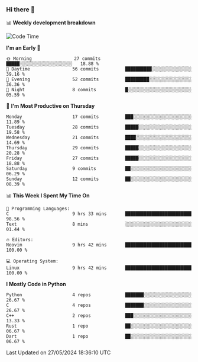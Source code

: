 ### Hi there 👋

📊 **Weekly development breakdown**
<!--START_SECTION:waka-->
![Code Time](http://img.shields.io/badge/Code%20Time-160%20hrs%203%20mins-blue)

**I'm an Early 🐤** 

```text
🌞 Morning                27 commits          █████░░░░░░░░░░░░░░░░░░░░   18.88 % 
🌆 Daytime                56 commits          ██████████░░░░░░░░░░░░░░░   39.16 % 
🌃 Evening                52 commits          █████████░░░░░░░░░░░░░░░░   36.36 % 
🌙 Night                  8 commits           █░░░░░░░░░░░░░░░░░░░░░░░░   05.59 % 
```
📅 **I'm Most Productive on Thursday** 

```text
Monday                   17 commits          ███░░░░░░░░░░░░░░░░░░░░░░   11.89 % 
Tuesday                  28 commits          █████░░░░░░░░░░░░░░░░░░░░   19.58 % 
Wednesday                21 commits          ████░░░░░░░░░░░░░░░░░░░░░   14.69 % 
Thursday                 29 commits          █████░░░░░░░░░░░░░░░░░░░░   20.28 % 
Friday                   27 commits          █████░░░░░░░░░░░░░░░░░░░░   18.88 % 
Saturday                 9 commits           ██░░░░░░░░░░░░░░░░░░░░░░░   06.29 % 
Sunday                   12 commits          ██░░░░░░░░░░░░░░░░░░░░░░░   08.39 % 
```


📊 **This Week I Spent My Time On** 

```text
💬 Programming Languages: 
C                        9 hrs 33 mins       █████████████████████████   98.56 % 
Text                     8 mins              ░░░░░░░░░░░░░░░░░░░░░░░░░   01.44 % 

🔥 Editors: 
Neovim                   9 hrs 42 mins       █████████████████████████   100.00 % 

💻 Operating System: 
Linux                    9 hrs 42 mins       █████████████████████████   100.00 % 
```

**I Mostly Code in Python** 

```text
Python                   4 repos             ███████░░░░░░░░░░░░░░░░░░   26.67 % 
C                        4 repos             ███████░░░░░░░░░░░░░░░░░░   26.67 % 
C++                      2 repos             ███░░░░░░░░░░░░░░░░░░░░░░   13.33 % 
Rust                     1 repo              ██░░░░░░░░░░░░░░░░░░░░░░░   06.67 % 
Dart                     1 repo              ██░░░░░░░░░░░░░░░░░░░░░░░   06.67 % 
```




 Last Updated on 27/05/2024 18:36:10 UTC
<!--END_SECTION:waka-->
<!--
**R-enanVieira/R-enanVieira** is a ✨ _special_ ✨ repository because its `README.md` (this file) appears on your GitHub profile.

Here are some ideas to get you started:

- 🔭 I’m currently working on ...
- 🌱 I’m currently learning ...
- 👯 I’m looking to collaborate on ...
- 🤔 I’m looking for help with ...
- 💬 Ask me about ...
- 📫 How to reach me: ...
- 😄 Pronouns: ...
- ⚡ Fun fact: ...
-->
